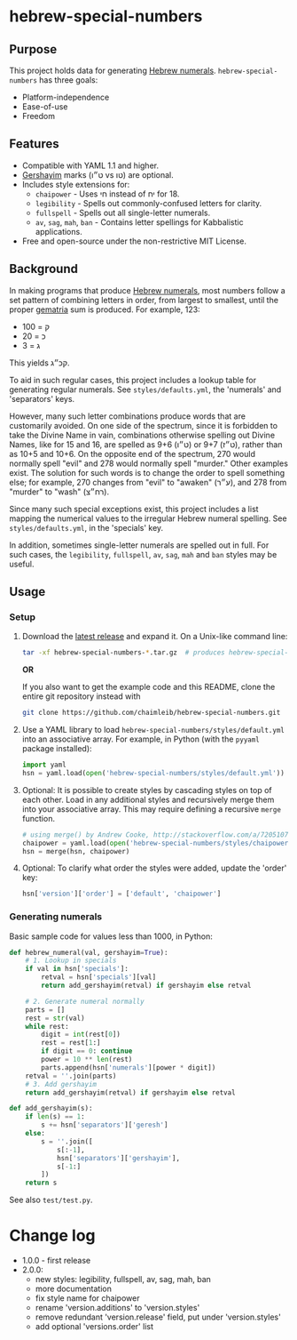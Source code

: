 # hebrew-special-numbers

## Purpose
This project holds data for generating [Hebrew numerals][]. `hebrew-special-numbers` has three goals:

* Platform-independence
* Ease-of-use
* Freedom

## Features
* Compatible with YAML 1.1 and higher.
* [Gershayim][] marks (ט״ו vs טו) are optional.
* Includes style extensions for:
    * `chaipower` - Uses חי instead of יח for 18.
    * `legibility` - Spells out commonly-confused letters for clarity.
    * `fullspell` - Spells out all single-letter numerals.
    * `av`, `sag`, `mah`, `ban` - Contains letter spellings for Kabbalistic applications.
* Free and open-source under the non-restrictive MIT License.

## Background
In making programs that produce [Hebrew numerals][], most numbers follow a set pattern of combining letters in order, from largest to smallest, until the proper [gematria][] sum is produced. For example, 123:

* ק = 100
* כ = 20
* ג = 3

This yields קכ״ג.

To aid in such regular cases, this project includes a lookup table for generating regular numerals. See `styles/defaults.yml`, the 'numerals' and 'separators' keys.

However, many such letter combinations produce words that are customarily avoided. On one side of the spectrum, since it is forbidden to take the Divine Name in vain, combinations otherwise spelling out Divine Names, like for 15 and 16, are spelled as 9+6 (ט״ו) or 9+7 (ט״ז), rather than as 10+5 and 10+6. On the opposite end of the spectrum, 270 would normally spell "evil" and 278 would normally spell "murder." Other examples exist. The solution for such words is to change the order to spell something else; for example, 270 changes from "evil" to "awaken" (ע״ר), and 278 from "murder" to "wash" (רח״צ).

Since many such special exceptions exist, this project includes a list mapping the numerical values to the irregular Hebrew numeral spelling. See `styles/defaults.yml`, in the 'specials' key.

In addition, sometimes single-letter numerals are spelled out in full. For such cases, the `legibility`, `fullspell`, `av`, `sag`, `mah` and `ban` styles may be useful.

## Usage

### Setup

1. Download the [latest release][] and expand it. On a Unix-like command line:
    ```bash
    tar -xf hebrew-special-numbers-*.tar.gz  # produces hebrew-special-numbers/
    ```
   **OR**
   
   If you also want to get the example code and this README, clone the entire git repository instead with
   ```bash
   git clone https://github.com/chaimleib/hebrew-special-numbers.git
   ```
   
2. Use a YAML library to load `hebrew-special-numbers/styles/default.yml` into an associative array. For example, in Python (with the `pyyaml` package installed):
    ```python
    import yaml
    hsn = yaml.load(open('hebrew-special-numbers/styles/default.yml'))
    ```

3. Optional: It is possible to create styles by cascading styles on top of each other. Load in any additional styles and recursively merge them into your associative array. This may require defining a recursive `merge` function.
    ```python
    # using merge() by Andrew Cooke, http://stackoverflow.com/a/7205107
    chaipower = yaml.load(open('hebrew-special-numbers/styles/chaipower.yml'))
    hsn = merge(hsn, chaipower)
    ```

4. Optional: To clarify what order the styles were added, update the 'order' key:
    ```python
    hsn['version']['order'] = ['default', 'chaipower']
    ```

### Generating numerals
Basic sample code for values less than 1000, in Python:

```python
def hebrew_numeral(val, gershayim=True):
    # 1. Lookup in specials
    if val in hsn['specials']:
        retval = hsn['specials'][val]
        return add_gershayim(retval) if gershayim else retval

    # 2. Generate numeral normally
    parts = []
    rest = str(val)
    while rest:
        digit = int(rest[0])
        rest = rest[1:]
        if digit == 0: continue
        power = 10 ** len(rest)
        parts.append(hsn['numerals'][power * digit])
    retval = ''.join(parts)
    # 3. Add gershayim
    return add_gershayim(retval) if gershayim else retval

def add_gershayim(s):
    if len(s) == 1:
        s += hsn['separators']['geresh']
    else:
        s = ''.join([
            s[:-1],
            hsn['separators']['gershayim'],
            s[-1:]
        ])
    return s
```

See also `test/test.py`.

# Change log
* 1.0.0 - first release
* 2.0.0:
    * new styles: legibility, fullspell, av, sag, mah, ban
    * more documentation
    * fix style name for chaipower
    * rename 'version.additions' to 'version.styles'
    * remove redundant 'version.release' field, put under 'version.styles'
    * add optional 'versions.order' list

[latest release]: https://github.com/chaimleib/hebrew-special-numbers/releases/download/2.0.0/hebrew-special-numbers-2.0.0.tar.gz
[Hebrew numerals]: https://en.wikipedia.org/wiki/Hebrew_numerals
[gematria]: https://en.wikipedia.org/wiki/Gematria
[gershayim]: https://en.wikipedia.org/wiki/Gershayim
